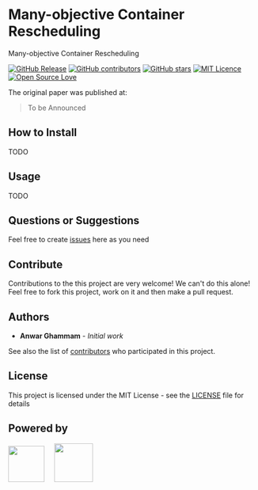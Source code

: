 # Many-objective Container Rescheduling

Many-objective Container Rescheduling

[![GitHub Release](https://img.shields.io/github/release/iselab-dearborn/many-objective-container-rescheduling.svg)](https://github.com/iselab-dearborn/many-objective-container-rescheduling/releases/latest)
[![GitHub contributors](https://img.shields.io/github/contributors/iselab-dearborn/many-objective-container-rescheduling.svg)](https://github.com/iselab-dearborn/many-objective-container-rescheduling/graphs/contributors)
[![GitHub stars](https://img.shields.io/github/stars/iselab-dearborn/many-objective-container-rescheduling.svg)](https://github.com/iselab-dearborn/many-objective-container-rescheduling)
[![MIT Licence](https://badges.frapsoft.com/os/mit/mit.svg?v=103)](https://opensource.org/licenses/mit-license.php)
[![Open Source Love](https://badges.frapsoft.com/os/v1/open-source.svg?v=103)](https://github.com/ellerbrock/open-source-badges/)

The original paper was published at:

> To be Announced 

## How to Install

TODO

## Usage

TODO

## Questions or Suggestions

Feel free to create <a href="https://github.com/iselab-dearborn/many-objective-container-rescheduling/issues">issues</a> here as you need

## Contribute

Contributions to the this project are very welcome! We can't do this alone! Feel free to fork this project, work on it and then make a pull request.

## Authors

* **Anwar Ghammam** - *Initial work*

See also the list of [contributors](https://github.com/iselab-dearborn/many-objective-container-rescheduling/graphs/contributors) who participated in this project.

## License

This project is licensed under the MIT License - see the [LICENSE](LICENSE) file for details

## Powered by

<p float="left">
    <img src="https://user-images.githubusercontent.com/114015/77862361-ed8ccb00-71e8-11ea-8a2b-2e634144bb4b.png" height="73px"/>
    &nbsp;
    &nbsp;
    <img src="https://user-images.githubusercontent.com/114015/77862143-99351b80-71e7-11ea-84b2-62038634f314.png" height="78px"/>
</p>
